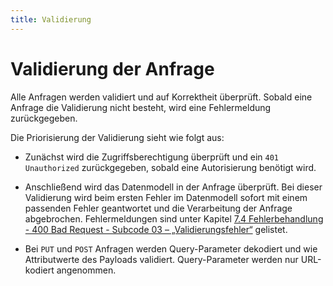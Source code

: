 ```yaml
---
title: Validierung
---
```


# Validierung der Anfrage

Alle Anfragen werden validiert und auf Korrektheit überprüft. Sobald eine Anfrage die
Validierung nicht besteht, wird eine Fehlermeldung zurückgegeben.

Die Priorisierung der Validierung sieht wie folgt aus:

- Zunächst wird die Zugriffsberechtigung überprüft und ein `401 Unauthorized` zurückgegeben,
  sobald eine Autorisierung benötigt wird.

- Anschließend wird das Datenmodell in der Anfrage überprüft. Bei dieser Validierung
  wird beim ersten Fehler im Datenmodell sofort mit einem passenden Fehler geantwortet
  und die Verarbeitung der Anfrage abgebrochen. Fehlermeldungen sind unter
  Kapitel [7.4 Fehlerbehandlung - 400 Bad Request - Subcode 03 – „Validierungsfehler“](./fehlerbehandlung.md#400-bad-request) gelistet.

- Bei `PUT` und `POST` Anfragen werden Query-Parameter dekodiert und wie Attributwerte
  des Payloads validiert. Query-Parameter werden nur URL-kodiert angenommen.
